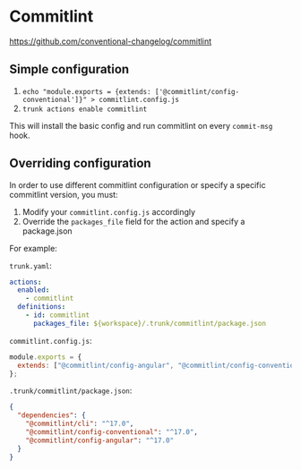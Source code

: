 # Commitlint

https://github.com/conventional-changelog/commitlint

## Simple configuration

1. `echo "module.exports = {extends: ['@commitlint/config-conventional']}" > commitlint.config.js`
2. `trunk actions enable commitlint`

This will install the basic config and run commitlint on every `commit-msg` hook.

## Overriding configuration

In order to use different commitlint configuration or specify a specific commitlint version, you
must:

1. Modify your `commitlint.config.js` accordingly
2. Override the `packages_file` field for the action and specify a package.json

For example:

`trunk.yaml`:

```yaml
actions:
  enabled:
    - commitlint
  definitions:
    - id: commitlint
      packages_file: ${workspace}/.trunk/commitlint/package.json
```

`commitlint.config.js`:

```js
module.exports = {
  extends: ["@commitlint/config-angular", "@commitlint/config-conventional"],
};
```

`.trunk/commitlint/package.json`:

```json
{
  "dependencies": {
    "@commitlint/cli": "^17.0",
    "@commitlint/config-conventional": "^17.0",
    "@commitlint/config-angular": "^17.0"
  }
}
```
